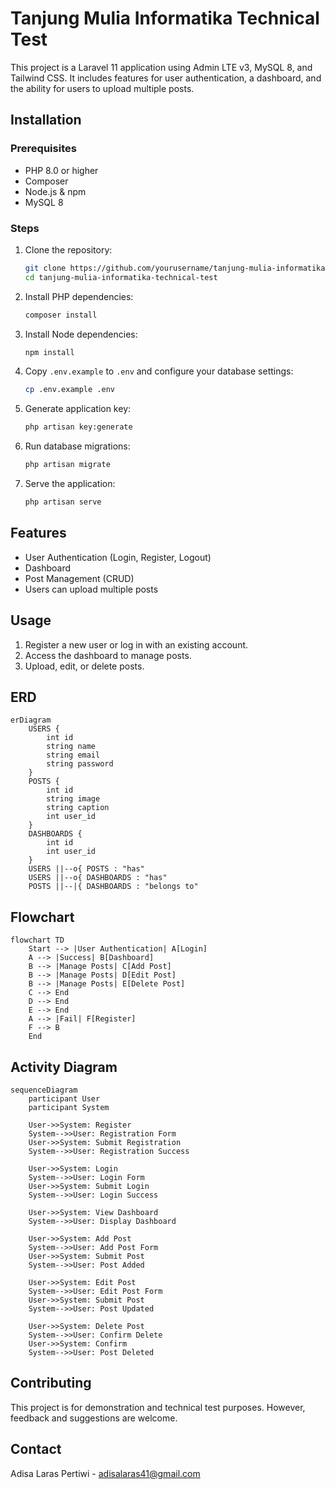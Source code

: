 # Tanjung Mulia Informatika Technical Test

This project is a Laravel 11 application using Admin LTE v3, MySQL 8, and Tailwind CSS. It includes features for user authentication, a dashboard, and the ability for users to upload multiple posts.

## Installation

### Prerequisites
- PHP 8.0 or higher
- Composer
- Node.js & npm
- MySQL 8

### Steps
1. Clone the repository:
    ```sh
    git clone https://github.com/yourusername/tanjung-mulia-informatika-technical-test.git
    cd tanjung-mulia-informatika-technical-test
    ```

2. Install PHP dependencies:
    ```sh
    composer install
    ```

3. Install Node dependencies:
    ```sh
    npm install
    ```

4. Copy `.env.example` to `.env` and configure your database settings:
    ```sh
    cp .env.example .env
    ```

5. Generate application key:
    ```sh
    php artisan key:generate
    ```

6. Run database migrations:
    ```sh
    php artisan migrate
    ```

7. Serve the application:
    ```sh
    php artisan serve
    ```

## Features
- User Authentication (Login, Register, Logout)
- Dashboard
- Post Management (CRUD)
- Users can upload multiple posts

## Usage
1. Register a new user or log in with an existing account.
2. Access the dashboard to manage posts.
3. Upload, edit, or delete posts.

## ERD
```mermaid
erDiagram
    USERS {
        int id
        string name
        string email
        string password
    }
    POSTS {
        int id
        string image
        string caption
        int user_id
    }
    DASHBOARDS {
        int id
        int user_id
    }
    USERS ||--o{ POSTS : "has"
    USERS ||--o{ DASHBOARDS : "has"
    POSTS ||--|{ DASHBOARDS : "belongs to"
```

## Flowchart
```mermaid
flowchart TD
    Start --> |User Authentication| A[Login]
    A --> |Success| B[Dashboard]
    B --> |Manage Posts| C[Add Post]
    B --> |Manage Posts| D[Edit Post]
    B --> |Manage Posts| E[Delete Post]
    C --> End
    D --> End
    E --> End
    A --> |Fail| F[Register]
    F --> B
    End
```


## Activity Diagram
```mermaid
sequenceDiagram
    participant User
    participant System

    User->>System: Register
    System-->>User: Registration Form
    User->>System: Submit Registration
    System-->>User: Registration Success

    User->>System: Login
    System-->>User: Login Form
    User->>System: Submit Login
    System-->>User: Login Success

    User->>System: View Dashboard
    System-->>User: Display Dashboard

    User->>System: Add Post
    System-->>User: Add Post Form
    User->>System: Submit Post
    System-->>User: Post Added

    User->>System: Edit Post
    System-->>User: Edit Post Form
    User->>System: Submit Post
    System-->>User: Post Updated

    User->>System: Delete Post
    System-->>User: Confirm Delete
    User->>System: Confirm
    System-->>User: Post Deleted
```

## Contributing
This project is for demonstration and technical test purposes. However, feedback and suggestions are welcome.

## Contact
Adisa Laras Pertiwi - adisalaras41@gmail.com
